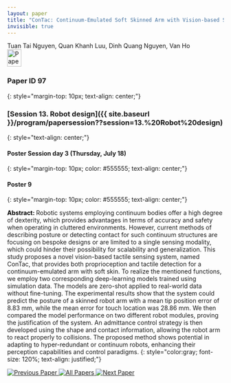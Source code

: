 ```yaml
---
layout: paper
title: "ConTac: Continuum-Emulated Soft Skinned Arm with Vision-based Shape Sensing and Contact-aware Manipulation"
invisible: true
---
```

<div class="paper-authors">
<div class="paper-author-box">
    <div class="paper-author-name">Tuan Tai Nguyen, Quan Khanh Luu, Dinh Quang Nguyen, Van Ho</div>
    <div class="paper-author-uni"></div>
</div>

</div><div class="paper-pdf">
                <div> <a href="https://enriquecoronadozu.github.io/rssproceedings2024/rss20/p097.pdf"><img src="{{ site.baseurl }}/images/paper_link.png" alt="Paper Website" width = "33"  height = "40"/></a> </div>
                </div>

### Paper ID 97
{: style="margin-top: 10px; text-align: center;"}

### [Session 13. Robot design]({{ site.baseurl }}/program/papersession??session=13.%20Robot%20design)
{: style="text-align: center;"}

#### Poster Session day 3 (Thursday, July 18)
{: style="margin-top: 10px; color: #555555; text-align: center;"}

#### Poster 9
{: style="margin-top: 10px; color: #555555; text-align: center;"}

<b style="color: black;">Abstract: </b>Robotic systems employing continuum bodies offer a high degree of dexterity, which provides advantages in terms of accuracy and safety when operating in cluttered environments. However, current methods of describing posture or detecting contact for such continuum structures are focusing on bespoke designs or are limited to a single sensing modality, which could hinder their possibility for scalability and generalization. This study proposes a novel vision-based tactile sensing system, named ConTac, that provides both proprioception and tactile detection for a continuum-emulated arm with soft skin. To realize the mentioned functions, we employ two corresponding deep-learning models trained using simulation data. The models are zero-shot applied to real-world data without fine-tuning. The experimental results show that the system could predict the posture of a skinned robot arm with a mean tip position error of 8.83 mm, while the mean error for touch location was 28.86 mm. We then compared the model performance on two different robot modules, proving the justification of the system. An admittance control strategy is then developed using the shape and contact information, allowing the robot arm to react properly to collisions. The proposed method shows potential in adapting to hyper-redundant or continuum robots, enhancing their perception capabilities and control paradigms.
{: style="color:gray; font-size: 120%; text-align: justified;"}


<div class="paper-menu">
<a href="{{ site.baseurl }}/program/papers/096/"> <img src="{{ site.baseurl }}/images/previous_paper_icon.png" alt="Previous Paper" title="Previous Paper"/> </a>
<a href="{{ site.baseurl }}/program/papers"><img src="{{ site.baseurl }}/images/overview_icon.png" alt="All Papers" title="All Papers"/> </a>
<a href="{{ site.baseurl }}/program/papers/098/"> <img src="{{ site.baseurl }}/images/next_paper_icon.png" alt="Next Paper" title="Next Paper"/> </a>

</div>
